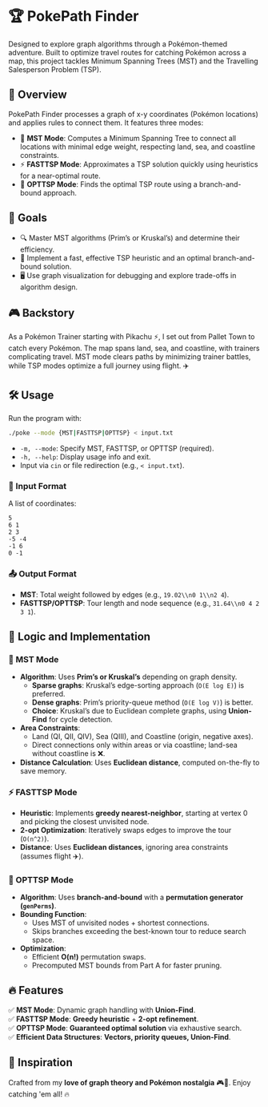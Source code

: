 # 🏆 PokePath Finder

Designed to explore graph algorithms through a Pokémon-themed adventure. Built to optimize travel routes for catching Pokémon across a map, this project tackles Minimum Spanning Trees (MST) and the Travelling Salesperson Problem (TSP).

## 🚀 Overview

PokePath Finder processes a graph of x-y coordinates (Pokémon locations) and applies rules to connect them. It features three modes:

- 🌳 **MST Mode**: Computes a Minimum Spanning Tree to connect all locations with minimal edge weight, respecting land, sea, and coastline constraints.
- ⚡ **FASTTSP Mode**: Approximates a TSP solution quickly using heuristics for a near-optimal route.
- 🎯 **OPTTSP Mode**: Finds the optimal TSP route using a branch-and-bound approach.

## 🎯 Goals

- 🔍 Master MST algorithms (Prim’s or Kruskal’s) and determine their efficiency.
- 🏃 Implement a fast, effective TSP heuristic and an optimal branch-and-bound solution.
- 🖥️ Use graph visualization for debugging and explore trade-offs in algorithm design.

## 🎮 Backstory

As a Pokémon Trainer starting with Pikachu ⚡, I set out from Pallet Town to catch every Pokémon. The map spans land, sea, and coastline, with trainers complicating travel. MST mode clears paths by minimizing trainer battles, while TSP modes optimize a full journey using flight. ✈️

## 🛠️ Usage

Run the program with:

```bash
./poke --mode {MST|FASTTSP|OPTTSP} < input.txt
```

- `-m, --mode`: Specify MST, FASTTSP, or OPTTSP (required).
- `-h, --help`: Display usage info and exit.
- Input via `cin` or file redirection (e.g., `< input.txt`).

### 📄 Input Format
A list of coordinates:

```
5
6 1
2 3
-5 -4
-1 6
0 -1
```

### 📤 Output Format

- **MST**: Total weight followed by edges (e.g., `19.02\\n0 1\\n2 4`).
- **FASTTSP/OPTTSP**: Tour length and node sequence (e.g., `31.64\\n0 4 2 3 1`).

## 🔬 Logic and Implementation

### 🌳 MST Mode

- **Algorithm**: Uses **Prim’s or Kruskal’s** depending on graph density.
  - **Sparse graphs**: Kruskal’s edge-sorting approach (`O(E log E)`) is preferred.
  - **Dense graphs**: Prim’s priority-queue method (`O(E log V)`) is better.
  - **Choice**: Kruskal’s due to Euclidean complete graphs, using **Union-Find** for cycle detection.
- **Area Constraints**: 
  - Land (QI, QII, QIV), Sea (QIII), and Coastline (origin, negative axes).
  - Direct connections only within areas or via coastline; land-sea without coastline is ❌.
- **Distance Calculation**: Uses **Euclidean distance**, computed on-the-fly to save memory.

### ⚡ FASTTSP Mode

- **Heuristic**: Implements **greedy nearest-neighbor**, starting at vertex 0 and picking the closest unvisited node.
- **2-opt Optimization**: Iteratively swaps edges to improve the tour (`O(n^2)`).
- **Distance**: Uses **Euclidean distances**, ignoring area constraints (assumes flight ✈️).

### 🎯 OPTTSP Mode

- **Algorithm**: Uses **branch-and-bound** with a **permutation generator (`genPerms`)**.
- **Bounding Function**: 
  - Uses MST of unvisited nodes + shortest connections.
  - Skips branches exceeding the best-known tour to reduce search space.
- **Optimization**: 
  - Efficient **O(n!)** permutation swaps.
  - Precomputed MST bounds from Part A for faster pruning.

## 🔥 Features

✅ **MST Mode**: Dynamic graph handling with **Union-Find**.  
✅ **FASTTSP Mode**: **Greedy heuristic** + **2-opt refinement**.  
✅ **OPTTSP Mode**: **Guaranteed optimal solution** via exhaustive search.  
✅ **Efficient Data Structures**: **Vectors, priority queues, Union-Find**.  

## 🎨 Inspiration

Crafted from my **love of graph theory and Pokémon nostalgia** 🎮🐉. Enjoy catching 'em all! 🔥
